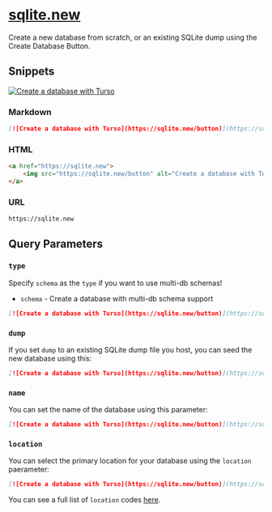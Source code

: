# [sqlite.new](https://sqlite.new)

Create a new database from scratch, or an existing SQLite dump using the Create Database Button.

## Snippets

[![Create a database with Turso](https://sqlite.new/button)](https://sqlite.new)

### Markdown

```markdown
[![Create a database with Turso](https://sqlite.new/button)](https://sqlite.new)
```

### HTML

```html
<a href="https://sqlite.new">
    <img src="https://sqlite.new/button" alt="Create a database with Turso" />
</a>
```

### URL

```bash
https://sqlite.new
```

## Query Parameters

### `type`

Specify `schema` as the `type` if you want to use multi-db schemas!

* `schema` - Create a database with multi-db schema support

```markdown
[![Create a database with Turso](https://sqlite.new/button)](https://sqlite.new?type=schema)
```

### `dump`

If you set `dump` to an existing SQLite dump file you host, you can seed the new database using this:

```markdown
[![Create a database with Turso](https://sqlite.new/button)](https://sqlite.new?dump=https%3A%2F%2Fmysite.com%2Ffile.db)
```

### `name`

You can set the name of the database using this parameter:

```markdown
[![Create a database with Turso](https://sqlite.new/button)](https://sqlite.new?name=my-new-database)
```

### `location`

You can select the primary location for your database using the `location` paerameter:

```markdown
[![Create a database with Turso](https://sqlite.new/button)](https://sqlite.new?location=lax)
```

You can see a full list of `location` codes [here](https://docs.turso.tech/concepts#locations).
